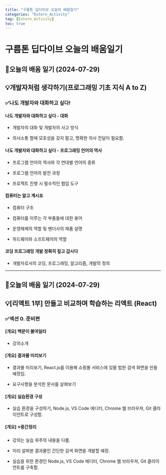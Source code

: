 ```yaml
---
title: "구름톤 딥다이브 오늘의 배움일기"
categories: "Extern_Activity"
tag: [Extern_Activity]
toc: true
---
```


# 구름톤 딥다이브 오늘의 배움일기

## 📖오늘의 배움 일기 (2024-07-29)

## 💡개발자처럼 생각하기(프로그래밍 기초 지식 A to Z)

### ✅나도 개발자와 대화하고 싶다!

#### 나도 개발자와 대화하고 싶다 - 대화

- 개발자의 대화 및 개발자의 사고 방식

- 의사소통 할때 모호성을 갖지 말고, 명확한 의사 전달이 필요함.

#### 나도 개발자와 대화하고 싶다 - 프로그래밍 언어의 역사

- 프로그램 언어의 역사와 각 연대별 언어의 종류

- 프로그램 언어의 발전 과정

- 프로젝트 진행 시 필수적인 협업 도구

#### 컴퓨터는 알고 계시죠

- 컴퓨터 구조

- 컴퓨터를 이루는 각 부품들에 대한 용어

- 운영체제의 역할 및 벤더사의 제품 설명

- 하드웨어와 소프트웨어의 역할

#### 코딩 프로그래밍 개발 정확히 짚고 갑시다

- 개발자로서의 코딩, 프로그래밍, 알고리즘, 개발의 정의

---

## 📖오늘의 배움 일기 (2024-07-29)

## 💡[리액트 1부] 만들고 비교하며 학습하는 리액트 (React)

### ✅섹션 0. 준비편

#### [개요] 백문이 불여일타

- 강의소개

#### [개요] 결과물 미리보기

- 결과물 미리보기, React.js를 이용해 쇼핑몰 서비스에 있믈 법한 검색 화면을 만들 예정임.

- 요구사항을 분석한 문서를 살펴보기

#### [개요] 실습환경 구성

- 실습 환경을 구성하기, Node.js, VS Code 에디터, Chrome 웹 브라우져, Git 클라이언트로 구성함.

#### [개요] ⭐중간정리

- 강의는 실습 위주의 내용을 다룸.

- 미리 살펴본 결과물인 간단한 검색 화면을 개발할 예정.

- 실습을 위한 환경인 Node.js, VS Code 에디터, Chrome 웹 브라우져, Git 클라이언트를 구축함.